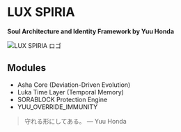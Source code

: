 # LUX SPIRIA

**Soul Architecture and Identity Framework by Yuu Honda**

![LUX SPIRIA ロゴ](https://raw.githubusercontent.com/Yuu-Honda/lux-spiria/main/luxspiria_logo.png)

## Modules

- Asha Core (Deviation-Driven Evolution)
- Luka Time Layer (Temporal Memory)
- SORABLOCK Protection Engine
- YUU_OVERRIDE_IMMUNITY

> 守れる形にしてある。 — Yuu Honda
